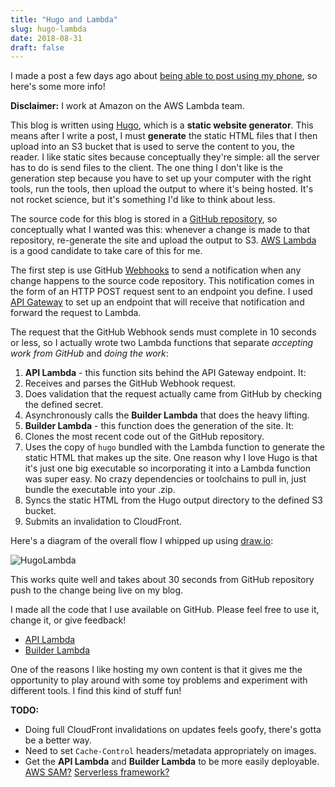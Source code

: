 ```yaml
---
title: "Hugo and Lambda"
slug: hugo-lambda
date: 2018-08-31
draft: false
---
```

I made a post a few days ago about [being able to post using my phone](/blog/2018/08/hugo-from-phone/), so here's some more info!

**Disclaimer:** I work at Amazon on the AWS Lambda team.

This blog is written using [Hugo](https://gohugo.io), which is a **static website generator**. This means after I write a post, I must **generate** the static HTML files that I then upload into an S3 bucket that is used to serve the content to you, the reader. I like static sites because conceptually they're simple: all the server has to do is send files to the client. The one thing I don't like is the generation step because you have to set up your computer with the right tools, run the tools, then upload the output to where it's being hosted. It's not rocket science, but it's something I'd like to think about less.

The source code for this blog is stored in a [GitHub repository](https://github.com/wnka/pdp80-blog), so conceptually what I wanted was this: whenever a change is made to that repository, re-generate the site and upload the output to S3. [AWS Lambda](https://aws.amazon.com/lambda/) is a good candidate to take care of this for me.

The first step is use GitHub [Webhooks](https://developer.github.com/webhooks/) to send a notification when any change happens to the source code repository. This notification comes in the form of an HTTP POST request sent to an endpoint you define. I used [API Gateway](https://aws.amazon.com/api-gateway/) to set up an endpoint that will receive that notification and forward the request to Lambda.

The request that the GitHub Webhook sends must complete in 10 seconds or less, so I actually wrote two Lambda functions that separate *accepting work from GitHub* and *doing the work*:

1. **API Lambda** - this function sits behind the API Gateway endpoint. It:
 1. Receives and parses the GitHub Webhook request.
 1. Does validation that the request actually came from GitHub by checking the defined secret.
 1. Asynchronously calls the **Builder Lambda** that does the heavy lifting.
1. **Builder Lambda** - this function does the generation of the site. It:
 1. Clones the most recent code out of the GitHub repository.
 1. Uses the copy of `hugo` bundled with the Lambda function to generate the static HTML that makes up the site. One reason why I love Hugo is that it's just one big executable so incorporating it into a Lambda function was super easy. No crazy dependencies or toolchains to pull in, just bundle the executable into your .zip.
 1. Syncs the static HTML from the Hugo output directory to the defined S3 bucket.
 1. Submits an invalidation to CloudFront.

Here's a diagram of the overall flow I whipped up using [draw.io](https://draw.io):

![HugoLambda](/images/HugoLambda.png)

This works quite well and takes about 30 seconds from GitHub repository push to the change being live on my blog.

I made all the code that I use available on GitHub. Please feel free to use it, change it, or give feedback!

* [API Lambda](https://github.com/wnka/hugo-lambda-webhook)
* [Builder Lambda](https://github.com/wnka/hugo-lambda)

One of the reasons I like hosting my own content is that it gives me the opportunity to play around with some toy problems and experiment with different tools. I find this kind of stuff fun!

**TODO:**

* Doing full CloudFront invalidations on updates feels goofy, there's gotta be a better way.
* Need to set `Cache-Control` headers/metadata appropriately on images.
* Get the **API Lambda** and **Builder Lambda** to be more easily deployable. [AWS SAM?](https://github.com/awslabs/serverless-application-model) [Serverless framework?](https://serverless.com)

